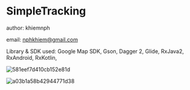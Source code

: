 # SimpleTracking
author: khiemnph

email: nphkhiem@gmail.com

Library & SDK used: Google Map SDK, Gson, Dagger 2, Glide, RxJava2, RxAndroid, RxKotlin, 

![581eef7d410cb152e81d](https://user-images.githubusercontent.com/29052564/103485517-79432000-4e29-11eb-86f4-c31f5a85dc26.jpg)


![a03b1a58b42944771d38](https://user-images.githubusercontent.com/29052564/103485526-8d871d00-4e29-11eb-8adf-049cfe89081e.jpg)
